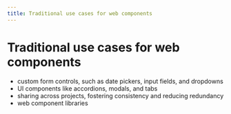 ```yaml
---
title: Traditional use cases for web components
---
```


# Traditional use cases for web components
<v-clicks>

- <mdi-form-textbox /> custom form controls, such as date pickers, input fields, and dropdowns
- <mdi-select-group/> UI components like accordions, modals, and tabs
- <mdi-share-all /> sharing across projects, fostering consistency and reducing redundancy
- <mdi-library-shelves /> web component libraries

</v-clicks>

<!--
# Jason
- 
- 
- fostering consistency and reducing redundancy.
- provide pre-built elements for various purposes.
-->
